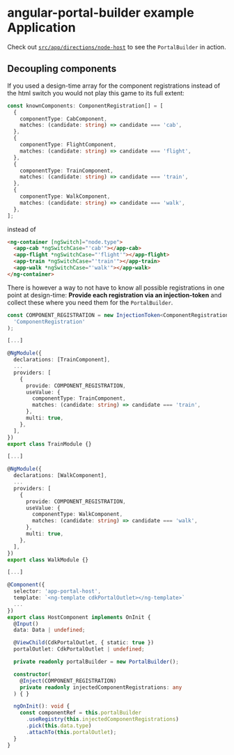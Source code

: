 # angular-portal-builder example Application

Check out [`src/app/directions/node-host`](https://github.com/marvinderksen/angular-portal-builder/tree/main/projects/examples/a2b/src/app/directions/node-host) to see the `PortalBuilder` in action.

## Decoupling components

If you used a design-time array for the component registrations instead of the html switch you would not play this game to its full extent:

```ts
const knownComponents: ComponentRegistration[] = [
  {
    componentType: CabComponent,
    matches: (candidate: string) => candidate === 'cab',
  },
  {
    componentType: FlightComponent,
    matches: (candidate: string) => candidate === 'flight',
  },
  {
    componentType: TrainComponent,
    matches: (candidate: string) => candidate === 'train',
  },
  {
    componentType: WalkComponent,
    matches: (candidate: string) => candidate === 'walk',
  },
];
```

instead of

```html
<ng-container [ngSwitch]="node.type">
  <app-cab *ngSwitchCase="'cab'"></app-cab>
  <app-flight *ngSwitchCase="'flight'"></app-flight>
  <app-train *ngSwitchCase="'train'"></app-train>
  <app-walk *ngSwitchCase="'walk'"></app-walk>
</ng-container>
```

There is however a way to not have to know all possible registrations in one point at design-time: **Provide each registration via an injection-token** and collect these where you need them for the `PortalBuilder`.

```ts
const COMPONENT_REGISTRATION = new InjectionToken<ComponentRegistration>(
  'ComponentRegistration'
);

[...]

@NgModule({
  declarations: [TrainComponent],
  ...
  providers: [
    {
      provide: COMPONENT_REGISTRATION,
      useValue: {
        componentType: TrainComponent,
        matches: (candidate: string) => candidate === 'train',
      },
      multi: true,
    },
  ],
})
export class TrainModule {}

[...]

@NgModule({
  declarations: [WalkComponent],
  ...
  providers: [
    {
      provide: COMPONENT_REGISTRATION,
      useValue: {
        componentType: WalkComponent,
        matches: (candidate: string) => candidate === 'walk',
      },
      multi: true,
    },
  ],
})
export class WalkModule {}

[...]

@Component({
  selector: 'app-portal-host',
  template: `<ng-template cdkPortalOutlet></ng-template>`
  ...
})
export class HostComponent implements OnInit {
  @Input()
  data: Data | undefined;

  @ViewChild(CdkPortalOutlet, { static: true })
  portalOutlet: CdkPortalOutlet | undefined;

  private readonly portalBuilder = new PortalBuilder();

  constructor(
    @Inject(COMPONENT_REGISTRATION)
    private readonly injectedComponentRegistrations: any
  ) { }

  ngOnInit(): void {
    const componentRef = this.portalBuilder
      .useRegistry(this.injectedComponentRegistrations)
      .pick(this.data.type)
      .attachTo(this.portalOutlet);
  }
}

```
